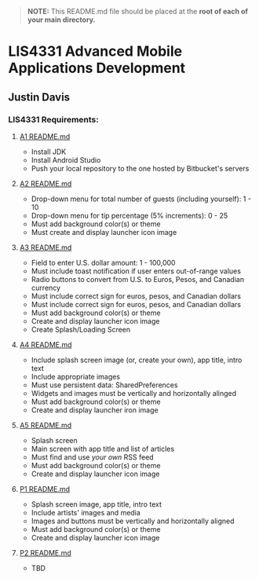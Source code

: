 > **NOTE:** This README.md file should be placed at the **root of each of your main directory.**

# LIS4331 Advanced Mobile Applications Development

## Justin Davis

### LIS4331 Requirements:

[comment]: <> (*Course Work Links:*)

1. [A1 README.md](a1/README.md "My A1 README.md file")
    - Install JDK
    - Install Android Studio
    - Push your local repository to the one hosted by Bitbucket's servers

2. [A2 README.md](a2/README.md "My A2 README.md file")
    - Drop-down menu for total number of guests (including yourself): 1 - 10
    - Drop-down menu for tip percentage (5% increments): 0 - 25
    - Must add background color(s) or theme
    - Must create and display launcher icon image

3. [A3 README.md](a3/README.md "My A3 README.md file")
    - Field to enter U.S. dollar amount: 1 - 100,000
    - Must include toast notification if user enters out-of-range values
    - Radio buttons to convert from U.S. to Euros, Pesos, and Canadian currency
    - Must include correct sign for euros, pesos, and Canadian dollars
    - Must include correct sign for euros, pesos, and Canadian dollars
    - Must add background color(s) or theme
    - Create and display launcher icon image
    - Create Splash/Loading Screen

4. [A4 README.md](a4/README.md "My A4 README.md file")
    - Include splash screen image (or, create your own), app title, intro text
    - Include appropriate images
    - Must use persistent data: SharedPreferences
    - Widgets and images must be vertically and horizontally alinged
    - Must add background color(s) or theme
    - Create and display launcher iron image

5. [A5 README.md](a5/README.md "My A5 README.md file")
    - Splash screen
    - Main screen with app title and list of articles
    - Must find and use *your own* RSS feed
    - Must add background color(s) or  theme
    - Create and display launcher icon image

6. [P1 README.md](p1/README.md "My P1 README.md file")
    - Splash screen image, app title, intro text
    - Include artists' images and media
    - Images and buttons must be vertically and horizontally aligned
    - Must add background color(s) or theme
    - Create and display launcher icon image

7. [P2 README.md](p2/README.md "My P2 README.md file")
    - TBD